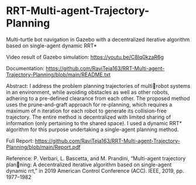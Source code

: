 # RRT-Multi-agent-Trajectory-Planning
Multi-turtle bot navigation in Gazebo with  a decentralized iterative algorithm based on single-agent dynamic RRT*

Video result of Gazebo simulation: https://youtu.be/C8Iq0kzaR6g

Documentation: https://github.com/RaviTeja163/RRT-Multi-agent-Trajectory-Planning/blob/main/README.txt

Abstract: I address the problem planning trajectories of multirobot systems in an environment, while avoiding obstacles as well as other robots, adhering to a pre-defined clearance from each other. The proposed method uses the prune-and-graft approach for re-planning, which requires a maximum of n iteration for each robot to generate its collision-free trajectory. The entire method is decentralized with limited sharing of information (only pertaining to the shared space). I used a dynamic RRT* algorithm for this purpose undertaking a single-agent planning method.

Full Report: https://github.com/RaviTeja163/RRT-Multi-agent-Trajectory-Planning/blob/main/Report.pdf

Reference: P. Verbari, L. Bascetta, and M. Prandini, “Multi-agent trajectory planning: A decentralized iterative algorithm based on single-agent dynamic
rrt,” in 2019 American Control Conference (ACC). IEEE, 2019, pp.
1977–1982
